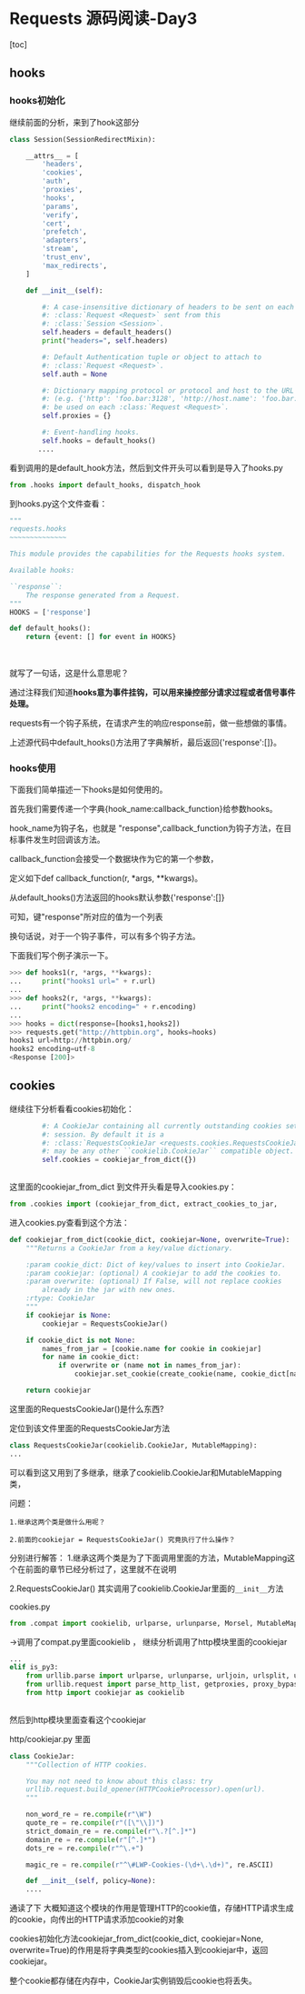 # Requests 源码阅读-Day3

[toc]

## hooks

###  hooks初始化

继续前面的分析，来到了hook这部分

```python
class Session(SessionRedirectMixin):

    __attrs__ = [
        'headers',
        'cookies',
        'auth',
        'proxies',
        'hooks',
        'params',
        'verify',
        'cert',
        'prefetch',
        'adapters',
        'stream',
        'trust_env',
        'max_redirects',
    ]

    def __init__(self):

        #: A case-insensitive dictionary of headers to be sent on each
        #: :class:`Request <Request>` sent from this
        #: :class:`Session <Session>`.
        self.headers = default_headers()
        print("headers=", self.headers)

        #: Default Authentication tuple or object to attach to
        #: :class:`Request <Request>`.
        self.auth = None

        #: Dictionary mapping protocol or protocol and host to the URL of the proxy
        #: (e.g. {'http': 'foo.bar:3128', 'http://host.name': 'foo.bar:4012'}) to
        #: be used on each :class:`Request <Request>`.
        self.proxies = {}

        #: Event-handling hooks.
        self.hooks = default_hooks()
       ....

```


看到调用的是default_hook方法，然后到文件开头可以看到是导入了hooks.py

```python
from .hooks import default_hooks, dispatch_hook
```

到hooks.py这个文件查看：
```python
"""
requests.hooks
~~~~~~~~~~~~~~

This module provides the capabilities for the Requests hooks system.

Available hooks:

``response``:
    The response generated from a Request.
"""
HOOKS = ['response']

def default_hooks():
    return {event: [] for event in HOOKS}
```

<br>

就写了一句话，这是什么意思呢？

通过注释我们知道**hooks意为事件挂钩，可以用来操控部分请求过程或者信号事件处理。**

requests有一个钩子系统，在请求产生的响应response前，做一些想做的事情。

上述源代码中default_hooks()方法用了字典解析，最后返回{'response':[]}。

###  hooks使用

下面我们简单描述一下hooks是如何使用的。

首先我们需要传递一个字典{hook_name:callback_function}给参数hooks。

hook_name为钩子名，也就是 "response",callback_function为钩子方法，在目标事件发生时回调该方法。

callback_function会接受一个数据块作为它的第一个参数，

定义如下def callback_function(r, *args, **kwargs)。

从default_hooks()方法返回的hooks默认参数{'response':[]}

可知，键"response"所对应的值为一个列表

换句话说，对于一个钩子事件，可以有多个钩子方法。


下面我们写个例子演示一下。

```python
>>> def hooks1(r, *args, **kwargs):
...     print("hooks1 url=" + r.url)
... 
>>> def hooks2(r, *args, **kwargs):
...     print("hooks2 encoding=" + r.encoding)
... 
>>> hooks = dict(response=[hooks1,hooks2])
>>> requests.get("http://httpbin.org", hooks=hooks)
hooks1 url=http://httpbin.org/
hooks2 encoding=utf-8
<Response [200]>

```



## cookies

继续往下分析看看cookies初始化：

```python
        #: A CookieJar containing all currently outstanding cookies set on this
        #: session. By default it is a
        #: :class:`RequestsCookieJar <requests.cookies.RequestsCookieJar>`, but
        #: may be any other ``cookielib.CookieJar`` compatible object.
        self.cookies = cookiejar_from_dict({})
        
```

这里面的cookiejar_from_dict 到文件开头看是导入cookies.py：
```python
from .cookies import (cookiejar_from_dict, extract_cookies_to_jar,
```

 进入cookies.py查看到这个方法：
```python
def cookiejar_from_dict(cookie_dict, cookiejar=None, overwrite=True):
    """Returns a CookieJar from a key/value dictionary.

    :param cookie_dict: Dict of key/values to insert into CookieJar.
    :param cookiejar: (optional) A cookiejar to add the cookies to.
    :param overwrite: (optional) If False, will not replace cookies
        already in the jar with new ones.
    :rtype: CookieJar
    """
    if cookiejar is None:
        cookiejar = RequestsCookieJar()

    if cookie_dict is not None:
        names_from_jar = [cookie.name for cookie in cookiejar]
        for name in cookie_dict:
            if overwrite or (name not in names_from_jar):
                cookiejar.set_cookie(create_cookie(name, cookie_dict[name]))

    return cookiejar
```


这里面的RequestsCookieJar()是什么东西?

定位到该文件里面的RequestsCookieJar方法

```python
class RequestsCookieJar(cookielib.CookieJar, MutableMapping):
...
```

可以看到这又用到了多继承，继承了cookielib.CookieJar和MutableMapping类，

问题：

`1.继承这两个类是做什么用呢？`

`2.前面的cookiejar = RequestsCookieJar() 究竟执行了什么操作？`



分别进行解答：
1.继承这两个类是为了下面调用里面的方法，MutableMapping这个在前面的章节已经分析过了，这里就不在说明

2.RequestsCookieJar() 其实调用了cookielib.CookieJar里面的`__init__`方法

cookies.py
```python
from .compat import cookielib, urlparse, urlunparse, Morsel, MutableMapping
```

->调用了compat.py里面cookielib ， 继续分析调用了http模块里面的cookiejar
```python
...
elif is_py3:
    from urllib.parse import urlparse, urlunparse, urljoin, urlsplit, urlencode, quote, unquote, quote_plus, unquote_plus, urldefrag
    from urllib.request import parse_http_list, getproxies, proxy_bypass, proxy_bypass_environment, getproxies_environment
    from http import cookiejar as cookielib
    
```

然后到http模块里面查看这个cookiejar

http/cookiejar.py 里面
```python
class CookieJar:
    """Collection of HTTP cookies.

    You may not need to know about this class: try
    urllib.request.build_opener(HTTPCookieProcessor).open(url).
    """

    non_word_re = re.compile(r"\W")
    quote_re = re.compile(r"([\"\\])")
    strict_domain_re = re.compile(r"\.?[^.]*")
    domain_re = re.compile(r"[^.]*")
    dots_re = re.compile(r"^\.+")

    magic_re = re.compile(r"^\#LWP-Cookies-(\d+\.\d+)", re.ASCII)

    def __init__(self, policy=None):
    ....
```

通读了下 大概知道这个模块的作用是管理HTTP的cookie值，存储HTTP请求生成的cookie，向传出的HTTP请求添加cookie的对象


cookies初始化方法cookiejar_from_dict(cookie_dict, cookiejar=None, overwrite=True)的作用是将字典类型的cookies插入到cookiejar中，返回cookiejar。

整个cookie都存储在内存中，CookieJar实例销毁后cookie也将丢失。